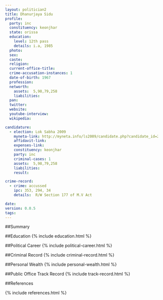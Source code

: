 ```yaml
---
layout: politician2
title: Dhanurjaya Sidu
profile: 
  party: inc
  constituency: keonjhar
  state: orissa
  education: 
    level: 12th pass
    details: i.a, 1985
  photo: 
  sex: 
  caste: 
  religion: 
  current-office-title: 
  crime-accusation-instances: 1
  date-of-birth: 1967
  profession: 
  networth: 
    assets:  5,98,79,258
    liabilities: 
  pan: 
  twitter: 
  website: 
  youtube-interview: 
  wikipedia: 

candidature: 
  - election: Lok Sabha 2009
    myneta-link: http://myneta.info/ls2009/candidate.php?candidate_id=2434
    affidavit-link: 
    expenses-link: 
    constituency: keonjhar 
    party: inc
    criminal-cases: 1
    assets:  5,98,79,258
    liabilities: 
    result:  

crime-record: 
  - crime: accussed
    ipc: 353, 294, 34
    details:  R/W Section 177 of M.V Act  

date: 
version: 0.0.5
tags: 
---
```

##Summary


##Education
{% include education.html %}


##Political Career
{% include political-career.html %}


##Criminal Record
{% include criminal-record.html %}


##Personal Wealth
{% include personal-wealth.html %}


##Public Office Track Record
{% include track-record.html %}


##References


{% include references.html %}